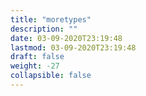 ```yaml
---
title: "moretypes"
description: ""
date: 03-09-2020T23:19:48
lastmod: 03-09-2020T23:19:48
draft: false
weight: -27
collapsible: false
---
```


                                                